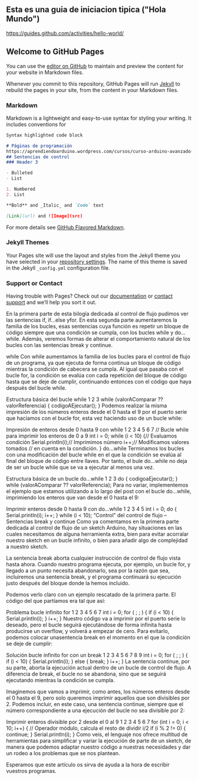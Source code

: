 ## Esta es una guia de iniciacion tipica ("Hola Mundo")
https://guides.github.com/activities/hello-world/


## Welcome to GitHub Pages

You can use the [editor on GitHub](https://github.com/jc365/jc365.github.io/edit/master/README.md) to maintain and preview the content for your website in Markdown files.

Whenever you commit to this repository, GitHub Pages will run [Jekyll](https://jekyllrb.com/) to rebuild the pages in your site, from the content in your Markdown files.

### Markdown

Markdown is a lightweight and easy-to-use syntax for styling your writing. It includes conventions for

```markdown
Syntax highlighted code block

# Páginas de programación
https://aprendiendoarduino.wordpress.com/cursos/curso-arduino-avanzado-2017/
## Sentencias de control
### Header 3

- Bulleted
- List

1. Numbered
2. List

**Bold** and _Italic_ and `Code` text

[Link](url) and ![Image](src)
```

For more details see [GitHub Flavored Markdown](https://guides.github.com/features/mastering-markdown/).

### Jekyll Themes

Your Pages site will use the layout and styles from the Jekyll theme you have selected in your [repository settings](https://github.com/jc365/jc365.github.io/settings). The name of this theme is saved in the Jekyll `_config.yml` configuration file.

### Support or Contact

Having trouble with Pages? Check out our [documentation](https://help.github.com/categories/github-pages-basics/) or [contact support](https://github.com/contact) and we’ll help you sort it out.




En la primera parte de esta bilogía dedicada al control de flujo pudimos ver las sentencias if, if…else yfor. En esta segunda parte aumentaremos la familia de los bucles, esas sentencias cuya función es repetir un bloque de código siempre que una condición se cumpla, con los bucles while y do…while. Además, veremos formas de alterar el comportamiento natural de los bucles con las sentencias break y continue.

while
Con while aumentamos la familia de los bucles para el control de flujo de un programa, ya que ejecuta de forma continua un bloque de código mientras la condición de cabecera se cumpla. Al igual que pasaba con el bucle for, la condición se evalúa con cada repetición del bloque de código hasta que se deje de cumplir, continuando entonces con el código que haya después del bucle while.

Estructura básica del bucle while
1
2
3
while (valorAComparar ?? valorReferencia) {
codigoAEjecutar();
}
Podemos realizar la misma impresión de los números enteros desde el 0 hasta el 9 por el puerto serie que hacíamos con el bucle for, esta vez haciendo uso de un bucle while:

Impresión de enteros desde 0 hasta 9 con while
1
2
3
4
5
6
7
// Bucle while para imprimir los enteros de 0 a 9
int i = 0;
while (i < 10) {// Evaluamos condición
Serial.println(i);// Imprimimos número
i++;// Modificamos valores tomados 
// en cuenta en la condición.
}
do…while
Terminamos los bucles con una modificación del bucle while en el que la condición se evalúa al final del bloque de código entre llaves. Por tanto, el bule do…while no deja de ser un bucle while que se va a ejecutar al menos una vez.

Estructura básica de un bucle do...while
1
2
3
do {
codigoaEjecutar();
} while (valorAComparar ?? valorReferencia);
Para no variar, implementemos el ejemplo que estamos utilizando a lo largo del post con el bucle do…while, imprimiendo los enteros que van desde el 0 hasta el 9:

Imprimir enteros desde 0 hasta 9 con do...while
1
2
3
4
5
int i = 0;
do {
Serial.println(i);
i++;
} while (i < 10);
“Control” del control de flujo – Sentencias break y continue
Como ya comentamos en la primera parte dedicada al control de flujo de un sketch Arduino, hay situaciones en las cuales necesitamos de alguna herramienta extra, bien para evitar acorralar nuestro sketch en un bucle infinito, o bien para añadir algo de complejidad a nuestro sketch.

La sentencia break aborta cualquier instrucción de control de flujo vista hasta ahora. Cuando nuestro programa ejecuta, por ejemplo, un bucle for, y llegado a un punto necesita abandonarlo, sea por la razón que sea, incluiremos una sentencia break, y el programa continuará su ejecución justo después del bloque donde la hemos incluido.

Podemos verlo claro con un ejemplo rescatado de la primera parte. El código del que partíamos era tal que así:

Problema bucle infinito for
1
2
3
4
5
6
7
int i = 0;
for ( ; ; ) {
if (i < 10) {
Serial.println(i);
}
i++;
}
Nuestro código va a imprimir por el puerto serie lo deseado, pero el bucle seguirá ejecutándose de forma infinita hasta producirse un overflow, y volverá a empezar de cero. Para evitarlo, podemos colocar unasentencia break en el momento en el que la condición se deje de cumplir:

Solución bucle infinito for con un break
1
2
3
4
5
6
7
8
9
int i = 0;
for ( ; ; ) {
if (i < 10) {
Serial.println(i);
} else {
break;
}
i++;
}
La sentencia continue, por su parte, aborta la ejecución actual dentro de un bucle de control de flujo. A diferencia de break, el bucle no se abandona, sino que se seguirá ejecutando mientras la condición se cumpla.

Imaginemos que vamos a imprimir, como antes, los números enteros desde el 0 hasta el 9, pero solo queremos imprimir aquellos que son divisibles por 2. Podemos incluir, en este caso, una sentencia continue, siempre que el número correspondiente a una ejecución del bucle no sea divisible por 2:

Imprimir enteros divisible por 2 desde el 0 al 9
1
2
3
4
5
6
7
for (int i = 0; i < 10; i++) {
// Operador módulo, calcula el resto de dividir i/2
if (i % 2 != 0) {
continue;
}
Serial.println(i);
}
Como veis, el lenguaje nos ofrece multitud de herramientas para simplificar y variar la ejecución de parte de un sketch, de manera que podemos adaptar nuestro código a nuestras necesidades y dar un rodeo a los problemas que se nos plantean.

Esperamos que este artículo os sirva de ayuda a la hora de escribir vuestros programas.


